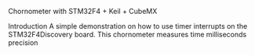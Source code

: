 Chornometer with STM32F4 + Keil + CubeMX


Introduction
A simple demonstration on how to use timer interrupts on the STM32F4Discovery board.
This chornometer measures time milliseconds precision

